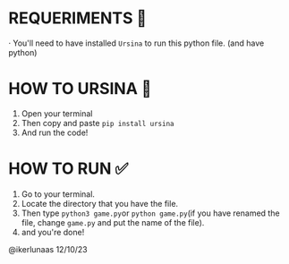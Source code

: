 # REQUERIMENTS 🔧
· You'll need to have installed `Ursina` to run this python file.
(and have python)

# HOW TO URSINA 📜
1. Open your terminal
2. Then copy and paste `pip install ursina`
3. And run the code!

# HOW TO RUN ✅
1. Go to your terminal.
2. Locate the directory that you have the file.
3. Then type `python3 game.py`or `python game.py`(if you have renamed the file, change `game.py` and put the name of the file).
4. and you're done!


@ikerlunaas 12/10/23
